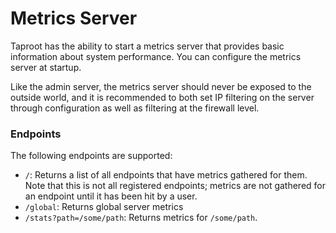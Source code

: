# Metrics Server
Taproot has the ability to start a metrics server that provides basic information about system performance. You can configure 
the metrics server at startup.

Like the admin server, the metrics server should never be exposed to the outside world, and it is recommended to both 
set IP filtering on the server through configuration as well as filtering at the firewall level.

### Endpoints
The following endpoints are supported:
- `/`: Returns a list of all endpoints that have metrics gathered for them. Note that this is not all registered endpoints;
metrics are not gathered for an endpoint until it has been hit by a user.
- `/global`: Returns global server metrics
- `/stats?path=/some/path`: Returns metrics for `/some/path`.